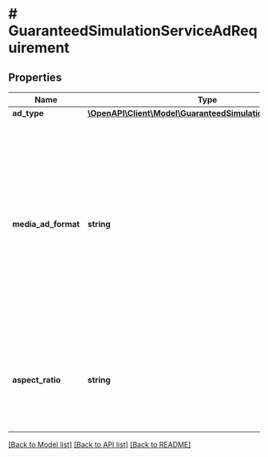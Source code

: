 # # GuaranteedSimulationServiceAdRequirement

## Properties

Name | Type | Description | Notes
------------ | ------------- | ------------- | -------------
**ad_type** | [**\OpenAPI\Client\Model\GuaranteedSimulationServiceAdType**](GuaranteedSimulationServiceAdType.md) |  | [optional]
**media_ad_format** | **string** | &lt;div lang&#x3D;\&quot;ja\&quot;&gt; メディアのフォーマットです。&lt;br&gt; ADD時、このフィールドは必須となります。&lt;br&gt; ※指定可能な値は、DictionaryServiceのgetMediaAdFormatで取得されるDictionaryServiceMediaAdFormatのadFormatフィールドをご確認ください。 &lt;/div&gt; &lt;div lang&#x3D;\&quot;en\&quot;&gt; Media format.&lt;br&gt; In ADD operation, this field will be required.&lt;br&gt; *Refer to the adFormat field of DictionaryServiceMediaAdFormat which can be obtained via getMediaAdFormat in DictionaryService, to check the values that can be specified in this field. &lt;/div&gt; | [optional]
**aspect_ratio** | **string** | &lt;div lang&#x3D;\&quot;ja\&quot;&gt; アスペクト比の種類です。&lt;br&gt; このフィールドは、レスポンスの際に返却されますが、リクエストの際には無視されます。 &lt;/div&gt; &lt;div lang&#x3D;\&quot;en\&quot;&gt; Aspect ratio type.&lt;br&gt; Although this field will be returned in the response, it will be ignored on input. &lt;/div&gt; | [optional]

[[Back to Model list]](../../README.md#models) [[Back to API list]](../../README.md#endpoints) [[Back to README]](../../README.md)
